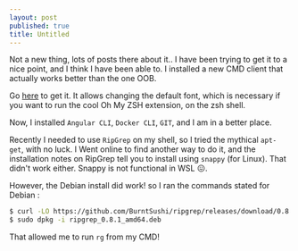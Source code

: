 ```yaml
---
layout: post
published: true
title: Untitled
---
```

Not a new thing, lots of posts there about it..
I have been trying to get it to a nice point, and I think I have been able to.
I installed a new CMD client that actually works better than the one OOB.

Go [here](https://github.com/goreliu/wsl-terminal) to get it. It allows changing the default font, which is necessary if you want to run the cool Oh My ZSH extension, on the zsh shell.

Now, I installed `Angular CLI`, `Docker CLI`, `GIT`, and I am in a better place.

Recently I needed to use `RipGrep` on my shell, so I tried the mythical `apt-get`, with no luck. I Went online to find another way to do it, and the installation notes on RipGrep tell you to install using `snappy` (for Linux). That didn't work either. Snappy is not functional in WSL 😖.

However, the Debian install did work! so I ran the commands stated for Debian :

``` sh
$ curl -LO https://github.com/BurntSushi/ripgrep/releases/download/0.8.1/ripgrep_0.8.1_amd64.deb
$ sudo dpkg -i ripgrep_0.8.1_amd64.deb
```
That allowed me to run `rg` from my CMD!
